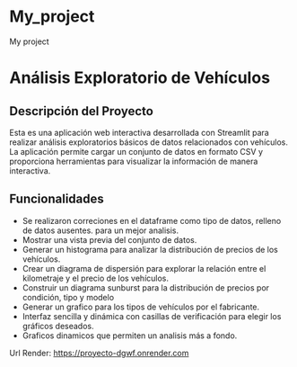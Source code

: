 # My_project
My project

# Análisis Exploratorio de Vehículos

## Descripción del Proyecto
Esta es una aplicación web interactiva desarrollada con Streamlit para realizar análisis exploratorios básicos de datos relacionados con vehículos. La aplicación permite cargar un conjunto de datos en formato CSV y proporciona herramientas para visualizar la información de manera interactiva.

## Funcionalidades
- Se realizaron correciones en el dataframe como tipo de datos, relleno de datos ausentes. para un mejor analisis.
- Mostrar una vista previa del conjunto de datos.
- Generar un histograma para analizar la distribución de precios de los vehículos.
- Crear un diagrama de dispersión para explorar la relación entre el kilometraje y el precio de los vehículos.
- Construir un diagrama sunburst para la distribución de precios por condición, tipo y modelo
- Generar un grafico para los tipos de vehículos por el fabricante.
- Interfaz sencilla y dinámica con casillas de verificación para elegir los gráficos deseados.
- Graficos dinamicos que permiten un analisis más a fondo.

Url Render:
https://proyecto-dgwf.onrender.com